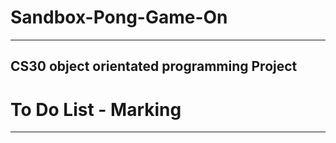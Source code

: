 # Sandbox-Pong-Game-On
---
CS30 object orientated programming Project
---
# To Do List - Marking
---
